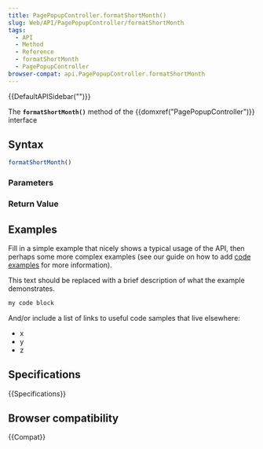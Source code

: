 ```yaml
---
title: PagePopupController.formatShortMonth()
slug: Web/API/PagePopupController/formatShortMonth
tags:
  - API
  - Method
  - Reference
  - formatShortMonth
  - PagePopupController
browser-compat: api.PagePopupController.formatShortMonth
---
```

{{DefaultAPISidebar("")}}

The **`formatShortMonth()`** method of the {{domxref("PagePopupController")}} interface 

## Syntax

```js
formatShortMonth()
```

### Parameters



### Return Value



## Examples

Fill in a simple example that nicely shows a typical usage of the API, then perhaps some more complex examples (see our guide on how to add [code examples](/en-US/docs/MDN/Contribute/Structures/Code_examples) for more information).

This text should be replaced with a brief description of what the example demonstrates.

```js
my code block
```

And/or include a list of links to useful code samples that live elsewhere:

*   x
*   y
*   z

## Specifications

{{Specifications}}

## Browser compatibility

{{Compat}}

